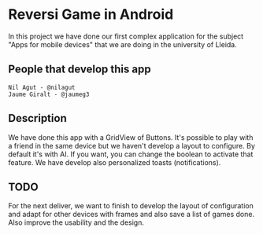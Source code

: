 # Reversi Game in Android

In this project we have done our first complex application for the subject "Apps for mobile devices" 
that we are doing in the university of Lleida.

## People that develop this app
    Nil Agut - @nilagut
    Jaume Giralt - @jaumeg3

## Description
We have done this app with a GridView of Buttons. It's possible to play with a friend in the same
device but we haven't develop a layout to configure. By default it's with AI. If you want, you can
change the boolean to activate that feature. We have develop also personalized toasts (notifications).

## TODO
For the next deliver, we want to finish to develop the layout of configuration and adapt for other 
devices with frames and also save a list of games done. Also improve the usability and the design.